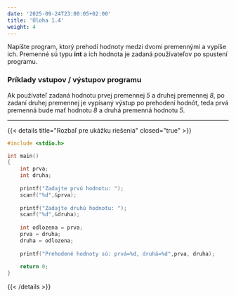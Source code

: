 ```yaml
---
date: '2025-09-24T23:00:05+02:00'
title: 'Úloha 1.4'
weight: 4
---
```


Napíšte program, ktorý prehodí hodnoty medzi dvomi premennými a vypíše ich.
Premenné sú typu **int** a ich hodnota je zadaná používateľov po spustení programu.

### Príklady vstupov / výstupov programu

Ak používateľ zadaná hodnotu prvej premennej _5_ a druhej premennej _8_, po zadaní druhej premennej je vypísaný výstup
po prehodení hodnôt, teda prvá premenná bude mať hodnotu _8_ a druhá premenná hodnotu _5_.

---

{{< details title="Rozbaľ pre ukážku riešenia" closed="true" >}}

```C
#include <stdio.h>

int main()
{
    int prva;
    int druha;
    
    printf("Zadajte prvú hodnotu: ");
    scanf("%d",&prva);
    
    printf("Zadajte druhú hodnotu: ");
    scanf("%d",&druha);
    
    int odlozena = prva;
    prva = druha;
    druha = odlozena;
    
    printf("Prehodené hodnoty sú: prvá=%d, druhá=%d",prva, druha);
    
    return 0;
}
```

{{< /details >}}
